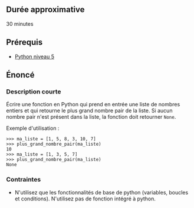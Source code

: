 ## Durée approximative

30 minutes

## Prérequis

- <a href="https://microlead.fr/echelles/python" title="Prérequis en Python" target="_blank">Python niveau 5</a>

## Énoncé

### Description courte

Écrire une fonction en Python qui prend en entrée une liste de nombres entiers et qui retourne le plus grand nombre pair de la liste. Si aucun nombre pair n'est présent dans la liste, la fonction doit retourner ```None```.

Exemple d'utilisation :

```
>>> ma_liste = [1, 5, 8, 3, 10, 7]
>>> plus_grand_nombre_pair(ma_liste)
10
>>> ma_liste = [1, 3, 5, 7]
>>> plus_grand_nombre_pair(ma_liste)
None
```

### Contraintes

- N'utilisez que les fonctionnalités de base de python (variables, boucles et conditions). N'utilisez pas de fonction intégré à python.